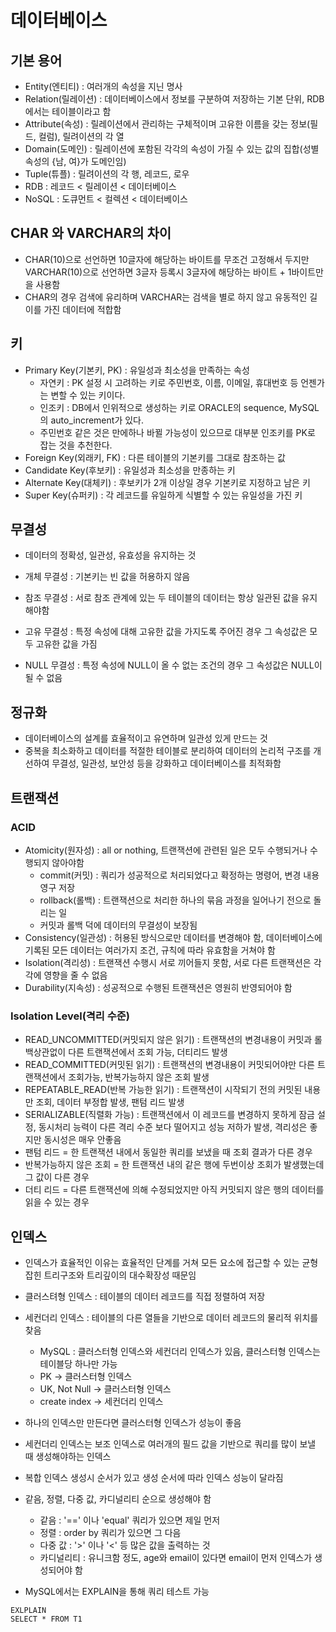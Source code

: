 # 데이터베이스
## 기본 용어
- Entity(엔티티) : 여러개의 속성을 지닌 명사
- Relation(릴레이션) : 데이터베이스에서 정보를 구분하여 저장하는 기본 단위, RDB에서는 테이블이라고 함
- Attribute(속성) : 릴레이션에서 관리하는 구체적이며 고유한 이름을 갖는 정보(필드, 컬럼), 릴려이션의 각 열
- Domain(도메인) : 릴레이션에 포함된 각각의 속성이 가질 수 있는 값의 집합(성별 속성의 {남, 여}가 도메인임)
- Tuple(튜플) : 릴려이션의 각 행, 레코드, 로우
- RDB : 레코드 < 릴레이션 < 데이터베이스
- NoSQL : 도큐먼트 < 컬렉션 < 데이터베이스

## CHAR 와 VARCHAR의 차이 
- CHAR(10)으로 선언하면 10글자에 해당하는 바이트를 무조건 고정해서 두지만 VARCHAR(10)으로 선언하면 3글자 등록시 3글자에 해당하는 바이트 + 1바이트만을 사용함
- CHAR의 경우 검색에 유리하며 VARCHAR는 검색을 별로 하지 않고 유동적인 길이를 가진 데이터에 적합함

## 키
- Primary Key(기본키, PK) : 유일성과 최소성을 만족하는 속성
    - 자연키 : PK 설정 시 고려하는 키로 주민번호, 이름, 이메일, 휴대번호 등 언젠가는 변할 수 있는 키이다.
    - 인조키 : DB에서 인위적으로 생성하는 키로 ORACLE의 sequence, MySQL의 auto_increment가 있다. 
    - 주민번호 같은 것은 만에하나 바뀔 가능성이 있으므로 대부분 인조키를 PK로 잡는 것을 추천한다.
- Foreign Key(외래키, FK) : 다른 테이블의 기본키를 그대로 참조하는 값
- Candidate Key(후보키) : 유일성과 최소성을 만종하는 키
- Alternate Key(대체키) : 후보키가 2개 이상일 경우 기본키로 지정하고 남은 키
- Super Key(슈퍼키) : 각 레코드를 유일하게 식별할 수 있는 유일성을 가진 키

## 무결성
- 데이터의 정확성, 일관성, 유효성을 유지하는 것

- 개체 무결성 : 기본키는 빈 값을 허용하지 않음
- 참조 무결성 : 서로 참조 관계에 있는 두 테이블의 데이터는 항상 일관된 값을 유지해야함
- 고유 무결성 : 특정 속성에 대해 고유한 값을 가지도록 주어진 경우 그 속성값은 모두 고유한 값을 가짐
- NULL 무결성 : 특정 속성에 NULL이 올 수 없는 조건의 경우 그 속성값은 NULL이 될 수 없음

## 정규화
- 데이터베이스의 설계를 효율적이고 유연하며 일관성 있게 만드는 것
- 중복을 최소화하고 데이터를 적절한 테이블로 분리하여 데이터의 논리적 구조를 개선하여 무결성, 일관성, 보안성 등을 강화하고 데이터베이스를 최적화함

## 트랜잭션
### ACID
- Atomicity(원자성) : all or nothing, 트랜잭션에 관련된 일은 모두 수행되거나 수행되지 않아야함
    - commit(커밋) : 쿼리가 성공적으로 처리되었다고 확정하는 명령어, 변경 내용 영구 저장
    - rollback(롤백) : 트랜잭션으로 처리한 하나의 묶음 과정을 일어나기 전으로 돌리는 일
    - 커밋과 롤백 덕에 데이터의 무결성이 보장됨
- Consistency(일관성) : 허용된 방식으로만 데이터를 변경해야 함, 데이터베이스에 기록된 모든 데이터는 여러가지 조건, 규칙에 따라 유효함을 거쳐야 함
- Isolation(격리성) : 트랜잭션 수행시 서로 끼어들지 못함, 서로 다른 트랜잭션은 각각에 영향을 줄 수 없음
- Durability(지속성) : 성공적으로 수행된 트랜잭션은 영원히 반영되어야 함

### Isolation Level(격리 수준)

- READ_UNCOMMITTED(커밋되지 않은 읽기) : 트랜잭션의 변경내용이 커밋과 롤백상관없이 다른 트랜잭션에서 조회 가능, 더티리드 발생
- READ_COMMITTED(커밋된 읽기) : 트랜잭션의 변경내용이 커밋되어야만 다른 트랜잭션에서 조회가능, 반복가능하지 않은 조회 발생
- REPEATABLE_READ(반복 가능한 읽기) : 트랜잭션이 시작되기 전의 커밋된 내용만 조회, 데이터 부정합 발생, 팬텀 리드 발생
- SERIALIZABLE(직렬화 가능) : 트랜잭션에서 이 레코드를 변경하지 못하게 잠금 설정, 동시처리 능력이 다른 격리 수준 보다 떨어지고 성능 저하가 발생, 격리성은 좋지만 동시성은 매우 안좋음
- 팬텀 리드 = 한 트랜잭션 내에서 동일한 쿼리를 보냈을 때 조회 결과가 다른 경우
- 반복가능하지 않은 조회 = 한 트랜잭션 내의 같은 행에 두번이상 조회가 발생했는데 그 값이 다른 경우
- 더티 리드 = 다른 트랜잭션에 의해 수정되었지만 아직 커밋되지 않은 행의 데이터를 읽을 수 있는 경우

## 인덱스
- 인덱스가 효율적인 이유는 효율적인 단계를 거쳐 모든 요소에 접근할 수 있는 균형잡힌 트리구조와 트리깊이의 대수확장성 때문임
- 클러스텨형 인덱스 : 테이블의 데이터 레코드를 직접 정렬하여 저장
- 세컨더리 인덱스 : 테이블의 다른 열들을 기반으로 데이터 레코드의 물리적 위치를 찾음
    - MySQL : 클러스터형 인덱스와 세컨더리 인덱스가 있음, 클러스터형 인덱스는 테이블당 하나만 가능
    - PK -> 클러스터형 인덱스
    - UK, Not Null -> 클러스터형 인덱스
    - create index -> 세컨더리 인덱스
- 하나의 인덱스만 만든다면 클러스터형 인덱스가 성능이 좋음
- 세컨더리 인덱스는 보조 인덱스로 여러개의 필드 값을 기반으로 쿼리를 많이 보낼 때 생성해야하는 인덱스
- 복합 인덱스 생성시 순서가 있고 생성 순서에 따라 인덱스 성능이 달라짐
- 같음, 정렬, 다중 값, 카디널리티 순으로 생성해야 함
    - 같음 : '==' 이나 'equal' 쿼리가 있으면 제일 먼저
    - 정렬 : order by 쿼리가 있으면 그 다음
    - 다중 값 : '>' 이나 '<' 등 많은 값을 출력하는 것
    - 카디널리티 : 유니크함 정도, age와 email이 있다면 email이 먼저 인덱스가 생성되어야 함

- MySQL에서는 EXPLAIN을 통해 쿼리 테스트 가능
```
EXLPLAIN
SELECT * FROM T1
```
